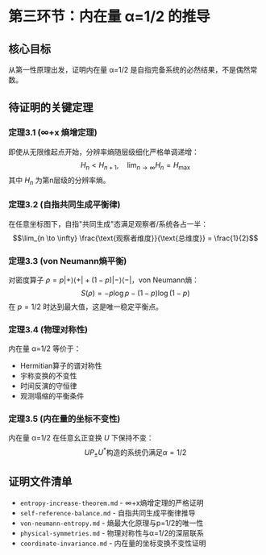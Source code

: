 # 第三环节：内在量 α=1/2 的推导

## 核心目标
从第一性原理出发，证明内在量 α=1/2 是自指完备系统的必然结果，不是偶然常数。

## 待证明的关键定理

### 定理3.1 (∞+x 熵增定理)
即使从无限维起点开始，分辨率熵随层级细化严格单调递增：
$$H_n < H_{n+1}, \quad \lim_{n \to \infty} H_n = H_{\max}$$
其中 $H_n$ 为第n层级的分辨率熵。

### 定理3.2 (自指共同生成平衡律)
在任意坐标图下，自指"共同生成"态满足观察者/系统各占一半：
$$\lim_{n \to \infty} \frac{\text{观察者维度}}{\text{总维度}} = \frac{1}{2}$$

### 定理3.3 (von Neumann熵平衡)
对密度算子 $\rho = p|+\rangle\langle+| + (1-p)|-\rangle\langle-|$，von Neumann熵：
$$S(\rho) = -p\log p - (1-p)\log(1-p)$$
在 $p = 1/2$ 时达到最大值，这是唯一稳定平衡点。

### 定理3.4 (物理对称性)
内在量 α=1/2 等价于：
- Hermitian算子的谱对称性
- 宇称变换的不变性  
- 时间反演的守恒律
- 观测塌缩的平衡条件

### 定理3.5 (内在量的坐标不变性)
内在量 α=1/2 在任意幺正变换 $U$ 下保持不变：
$$U P_± U^* \text{构造的系统仍满足} \alpha = 1/2$$

## 证明文件清单
- `entropy-increase-theorem.md` - ∞+x熵增定理的严格证明
- `self-reference-balance.md` - 自指共同生成平衡律推导
- `von-neumann-entropy.md` - 熵最大化原理与p=1/2的唯一性
- `physical-symmetries.md` - 物理对称性与α=1/2的深层联系
- `coordinate-invariance.md` - 内在量的坐标变换不变性证明